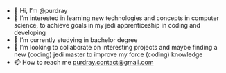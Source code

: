 - 👋 Hi, I’m @purdray
- 👀 I’m interested in learning new technologies and concepts in computer science, to achieve goals in my jedi apprenticeship in coding and developing
- 🌱 I’m currently studying in bachelor degree
- 💞️ I’m looking to collaborate on interesting projects and maybe finding a new (coding) jedi master to improve my force (coding) knowledge
- 📫 How to reach me purdray.contact@gmail.com

